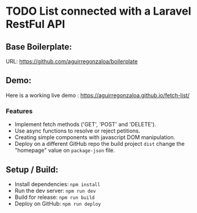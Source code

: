   <h1>TODO List connected with a Laravel RestFul API</h1>


## Base Boilerplate:
URL: https://github.com/aguirregonzaloa/boilerplate

## Demo:
Here is a working live demo : https://aguirregonzaloa.github.io/fetch-list/

### Features

- Implement fetch methods ('GET', 'POST' and 'DELETE').
- Use async functions to resolve or reject petitions.
- Creating simple components with javascript DOM manipulation.
- Deploy on a different GitHub repo the build project ```dist``` change the "homepage" value on ```package-json``` file.

## Setup / Build:
- Install dependencies: ```npm install```
- Run the dev server: ```npm run dev```
- Build for release: ```npm run build```
- Deploy on GitHub: ```npm run deploy```